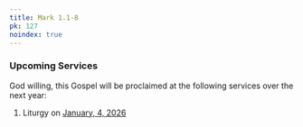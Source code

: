 ```yaml
---
title: Mark 1.1-8
pk: 127
noindex: true
---
```


### Upcoming Services

God willing, this Gospel will be proclaimed at the following services over the next year:


1. Liturgy on [January,  4, 2026](https://orthocal.info/readings/gregorian/2026/01/04/)
